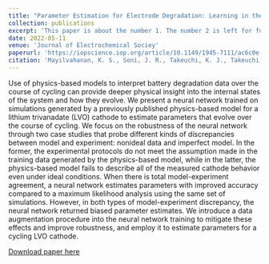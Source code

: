```yaml
---
title: "Parameter Estimation for Electrode Degradation: Learning in the Face of Model-Experiment Discrepancies"
collection: publications
excerpt: 'This paper is about the number 1. The number 2 is left for future work.'
date: 2022-05-11
venue: 'Journal of Electrochemical Sociey'
paperurl: 'https://iopscience.iop.org/article/10.1149/1945-7111/ac6c0e'
citation: 'Mayilvahanan, K. S., Soni, J. R., Takeuchi, K. J., Takeuchi, E. S., Marschilok, A. C., & West, A. C. (2022). Parameter estimation for electrode degradation: Learning in the face of model-experiment discrepancies. Journal of the Electrochemical Society, 169(5), 050517. https://doi.org/10.1149/1945-7111/ac6c0e'
---
```

Use of physics-based models to interpret battery degradation data over the course of cycling can provide deeper physical insight into the internal states of the system and how they evolve. We present a neural network trained on simulations generated by a previously published physics-based model for a lithium trivanadate (LVO) cathode to estimate parameters that evolve over the course of cycling. We focus on the robustness of the neural network through two case studies that probe different kinds of discrepancies between model and experiment: nonideal data and imperfect model. In the former, the experimental protocols do not meet the assumption made in the training data generated by the physics-based model, while in the latter, the physics-based model fails to describe all of the measured cathode behavior even under ideal conditions. When there is total model-experiment agreement, a neural network estimates parameters with improved accuracy compared to a maximum likelihood analysis using the same set of simulations. However, in both types of model-experiment discrepancy, the neural network returned biased parameter estimates. We introduce a data augmentation procedure into the neural network training to mitigate these effects and improve robustness, and employ it to estimate parameters for a cycling LVO cathode.

[Download paper here](https://iopscience.iop.org/article/10.1149/1945-7111/ac6c0e/pdf)
